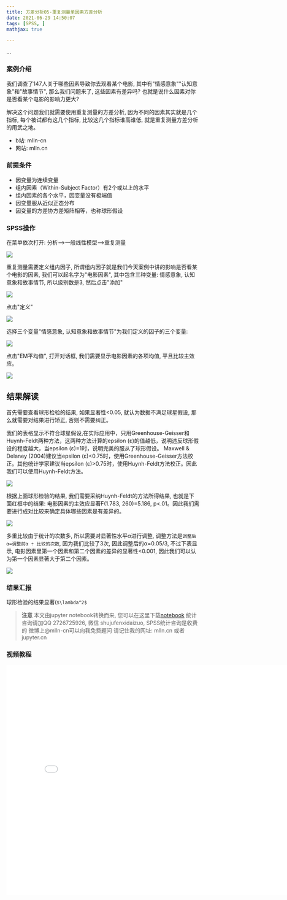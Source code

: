 ```yaml
---
title: 方差分析05-重复测量单因素方差分析
date: 2021-06-29 14:50:07
tags: [SPSS, ]
mathjax: true

---
```


...

<!-- more -->

### 案例介绍

我们调查了147人关于哪些因素导致你去观看某个电影, 其中有"情感意象""认知意象"和"故事情节", 那么我们问题来了, 这些因素有差异吗? 也就是说什么因素对你是否看某个电影的影响力更大?

解决这个问题我们就需要使用重复测量的方差分析, 因为不同的因素其实就是几个指标, 每个被试都有这几个指标, 比较这几个指标谁高谁低, 就是重复测量方差分析的用武之地。

- b站: mlln-cn
- 网站: mlln.cn

### 前提条件

- 因变量为连续变量
- 组内因素（Within-Subject Factor）有2个或以上的水平
- 组内因素的各个水平，因变量没有极端值
- 因变量服从近似正态分布
- 因变量的方差协方差矩阵相等，也称球形假设

### SPSS操作

在菜单依次打开: 分析-->一般线性模型-->重复测量

<img src="imgs/16-01-spss.png">

重复测量需要定义组内因子, 所谓组内因子就是我们今天案例中讲的影响是否看某个电影的因素, 我们可以起名字为"电影因素", 其中包含三种变量: 情感意象, 认知意象和故事情节, 所以级别数是3, 然后点击"添加"

<img src="imgs/16-02-spss.png">

点击"定义"

<img src="imgs/16-03-spss.png">

选择三个变量"情感意象, 认知意象和故事情节"为我们定义的因子的三个变量:

<img src="imgs/16-04-spss.png">

点击"EM平均值", 打开对话框, 我们需要显示电影因素的各项均值, 平且比较主效应。

<img src="imgs/16-05-spss.png">

## 结果解读

首先需要查看球形检验的结果, 如果显著性<0.05, 就认为数据不满足球星假设, 那么就需要对结果进行矫正, 否则不需要纠正。

我们的表格显示不符合球星假设,在实际应用中，只用Greenhouse-Geisser和Huynh-Feldt两种方法，这两种方法计算的epsilon (ε)的值越低，说明违反球形假设的程度越大，当epsilon (ε)=1时，说明完美的服从了球形假设。
Maxwell & Delaney (2004)建议当epsilon (ε)<0.75时，使用Greenhouse-Geisser方法校正。其他统计学家建议当epsilon (ε)>0.75时，使用Huynh-Feldt方法校正。因此我们可以使用Huynh-Feldt方法。

<img src="imgs/16-06-spss.png">

根据上面球形检验的结果, 我们需要采纳Huynh-Feldt的方法所得结果, 也就是下面红框中的结果: 电影因素的主效应显著F(1.783, 260)=5.186, p<.01。因此我们需要进行成对比较来确定具体哪些因素是有差异的。

<img src="imgs/16-07-spss.png">

多重比较由于统计的次数多, 所以需要对显著性水平α进行调整, 调整方法是`调整后α=调整前α ÷ 比较的次数`, 因为我们比较了3次, 因此调整后的α=0.05/3, 不过下表显示, 电影因素里第一个因素和第二个因素的差异的显著性<0.001, 因此我们可以认为第一个因素显著大于第二个因素。

<img src="imgs/16-08-spss.png">

### 结果汇报

球形检验的结果显著(`$\lambda^2$`


> **注意**
> 本文由jupyter notebook转换而来, 您可以在这里下载[notebook](方差分析05-重复测量单因素方差分析.ipynb)
> 统计咨询请加QQ 2726725926, 微信 shujufenxidaizuo,  SPSS统计咨询是收费的
> 微博上@mlln-cn可以向我免费题问
> 请记住我的网址: mlln.cn 或者 jupyter.cn

### 视频教程

<iframe src="//player.bilibili.com/player.html?bvid=BV1GB4y1g7Gk&page=1" scrolling="no" border="0" frameborder="no" framespacing="0" allowfullscreen="true" style="width:800px;height:600px"> </iframe>
